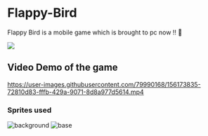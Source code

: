 # Flappy-Bird

Flappy Bird is a mobile game which is brought to pc now !! 🥳

<img src="https://upload.wikimedia.org/wikipedia/en/0/0a/Flappy_Bird_icon.png">

## Video Demo of the game




https://user-images.githubusercontent.com/79990168/156173835-72810d83-fffb-429a-9071-8d8a977d5614.mp4

### Sprites used


![background](https://user-images.githubusercontent.com/79990168/156174150-b4cf8d49-30ae-48d4-bb22-43ac3ccaa253.png)
![base](https://user-images.githubusercontent.com/79990168/156174284-0c45ea2b-5477-4731-bba4-32526616890d.png)
